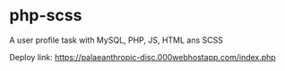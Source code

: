 # php-scss

A user profile task with MySQL, PHP, JS, HTML ans SCSS

Deploy link: https://palaeanthropic-disc.000webhostapp.com/index.php
